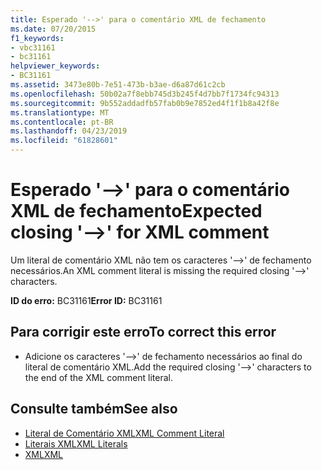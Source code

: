 ```yaml
---
title: Esperado '-->' para o comentário XML de fechamento
ms.date: 07/20/2015
f1_keywords:
- vbc31161
- bc31161
helpviewer_keywords:
- BC31161
ms.assetid: 3473e80b-7e51-473b-b3ae-d6a87d61c2cb
ms.openlocfilehash: 50b02a7f8ebb745d3b245f4d7bb7f1734fc94313
ms.sourcegitcommit: 9b552addadfb57fab0b9e7852ed4f1f1b8a42f8e
ms.translationtype: MT
ms.contentlocale: pt-BR
ms.lasthandoff: 04/23/2019
ms.locfileid: "61828601"
---
```

# <a name="expected-closing----for-xml-comment"></a><span data-ttu-id="70e1a-102">Esperado '-->' para o comentário XML de fechamento</span><span class="sxs-lookup"><span data-stu-id="70e1a-102">Expected closing '-->' for XML comment</span></span>
<span data-ttu-id="70e1a-103">Um literal de comentário XML não tem os caracteres '-->' de fechamento necessários.</span><span class="sxs-lookup"><span data-stu-id="70e1a-103">An XML comment literal is missing the required closing '-->' characters.</span></span>  
  
 <span data-ttu-id="70e1a-104">**ID do erro:** BC31161</span><span class="sxs-lookup"><span data-stu-id="70e1a-104">**Error ID:** BC31161</span></span>  
  
## <a name="to-correct-this-error"></a><span data-ttu-id="70e1a-105">Para corrigir este erro</span><span class="sxs-lookup"><span data-stu-id="70e1a-105">To correct this error</span></span>  
  
-   <span data-ttu-id="70e1a-106">Adicione os caracteres '-->' de fechamento necessários ao final do literal de comentário XML.</span><span class="sxs-lookup"><span data-stu-id="70e1a-106">Add the required closing '-->' characters to the end of the XML comment literal.</span></span>  
  
## <a name="see-also"></a><span data-ttu-id="70e1a-107">Consulte também</span><span class="sxs-lookup"><span data-stu-id="70e1a-107">See also</span></span>

- [<span data-ttu-id="70e1a-108">Literal de Comentário XML</span><span class="sxs-lookup"><span data-stu-id="70e1a-108">XML Comment Literal</span></span>](../../visual-basic/language-reference/xml-literals/xml-comment-literal.md)
- [<span data-ttu-id="70e1a-109">Literais XML</span><span class="sxs-lookup"><span data-stu-id="70e1a-109">XML Literals</span></span>](../../visual-basic/language-reference/xml-literals/index.md)
- [<span data-ttu-id="70e1a-110">XML</span><span class="sxs-lookup"><span data-stu-id="70e1a-110">XML</span></span>](../../visual-basic/programming-guide/language-features/xml/index.md)
